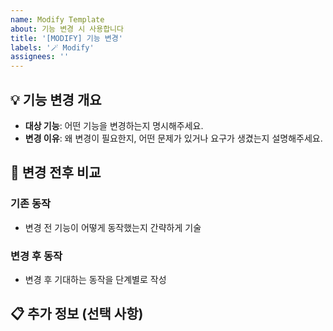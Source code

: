 ```yaml
---
name: Modify Template
about: 기능 변경 시 사용합니다
title: '[MODIFY] 기능 변경'
labels: '🪄 Modify'
assignees: ''
---
```


## 💡 기능 변경 개요

- **대상 기능**: 어떤 기능을 변경하는지 명시해주세요.
- **변경 이유**: 왜 변경이 필요한지, 어떤 문제가 있거나 요구가 생겼는지 설명해주세요.

## 🔄 변경 전후 비교

### 기존 동작

- 변경 전 기능이 어떻게 동작했는지 간략하게 기술

### 변경 후 동작

- 변경 후 기대하는 동작을 단계별로 작성

## 📋 추가 정보 (선택 사항)

